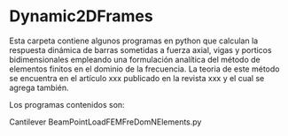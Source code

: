 # Dynamic2DFrames
Esta carpeta contiene algunos programas en python que calculan la respuesta dinámica de barras sometidas a fuerza axial, vigas y porticos bidimensionales empleando una formulación analítica del método de elementos finitos en el dominio de la frecuencia. La teoria de este método se encuentra en el artículo xxx publicado en la revista xxx y el cual se agrega también.

Los programas contenidos son:

Cantilever BeamPointLoadFEMFreDomNElements.py

